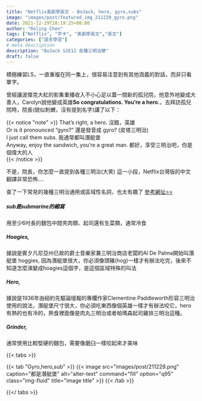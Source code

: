 ```yaml
---
title: "Netflix美劇學英文 - BoJack, hero, gyro,subs"
image: "images/post/featured_img_211229_gyro.png"
date: 2021-12-29T18:19:25+08:00
author: "Roling Chen"
tags: ["Netflix", "字卡", "美劇學英文","英文"]
categories: ["語言學習"]
# meta description
description: "BoJack S2E12 各種三明治梗"
draft: false
---
```


積極練習LS，一直重複在同一集上，很容易注意到有其他涵義的對話，而非只看單字。

曾經讓波傑克大紅的影集重播收入不小心足以蓋一間新的孤兒院，他意外地變成大善人，Carolyn說他變成英雄**So congratulations. You’re a hero.**，去拜訪孤兒院時，院長(貌似刺蝟，沒有提到名字)講了以下：

{{< notice "note" >}}
That’s right, a hero. 沒錯，英雄<br>
Or is it pronounced “gyro?” 還是發音成 gyro? (皮塔三明治)<br>
I just call them subs. 我通常都叫潛艇堡<br>
Anyway, enjoy the sandwich, you’re a great man. 都好，享受三明治吧，你是個偉大的人<br>
{{< /notice >}}

不是，院長，你怎麼一直提到各種三明治(大笑)
這一小段，Netflix台灣版的中文翻譯非常恐怖….

查了一下常見的幾種三明治通用或區域性名詞，也太有趣了
[參考網址>>](https://www.eater.com/2019/9/15/20866864/whats-the-difference-between-hero-sub-grinder-hoagie-sandwich)

##### sub是submarine的縮寫
用至少6吋長的麵包中間夾肉類、起司還有生菜類，通常冷食

##### Hoagies, 
據說是賓夕凡尼亞州已故的爵士音樂家兼三明治商店老闆的Al De Palma開始叫潛艇堡 hoggies, 因為潛艇堡很大，你必須像頭豬(hog)一樣才有辦法吃完，後來不知道怎麼演變成hoagies這個字，是這個區域特殊的叫法

##### Hero, 
據說是1936年由紐約先驅論壇報的專欄作家Clementine Paddleworth形容三明治使用的說法，潛艇堡尺寸很大，你必須吃東西像個英雄一樣才有辦法咬它，hero有熱的也有冷的，熱食裡面像是肉丸三明治或者帕瑪森起司雞排三明治這種。

##### Grinder, 
通常使用比較堅硬的麵包，需要像磨臼一樣咬起來才美味


{{< tabs >}}

  {{< tab "Gyro,hero,sub" >}}
   {{< image src="images/post/211229.png" caption="都是潛艇堡" alt="alter-text" command="fill" option="q95" class="img-fluid" title="image title" >}}
  {{< /tab >}}


{{</ tabs >}}


